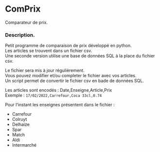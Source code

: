 # ComPrix
Comparateur de prix.

### Description.
Petit programme de comparaison de prix développé en python.  
Les articles se trouvent dans un fichier csv.  
Une seconde version utilise une base de données SQL à la place du fichier csv.
  
Le fichier sera mis à jour régulièrement.  
Vous pouvez modifier et/ou completer le fichier avec vos articles.  
Un script permet de convertir le fichier csv en bade de données SQL.  
  
Les articles sont encodés : Date,Enseigne,Article,Prix  
Exemple : `17/02/2022,Carrefour,Coca 33cl,0.74`  
   
 Pour l'instant les enseignes présentent dans le fichier :
- Carrefour 
- Colruyt
- Delhaize
- Spar
- Match
- Aldi
- Intermarché  
